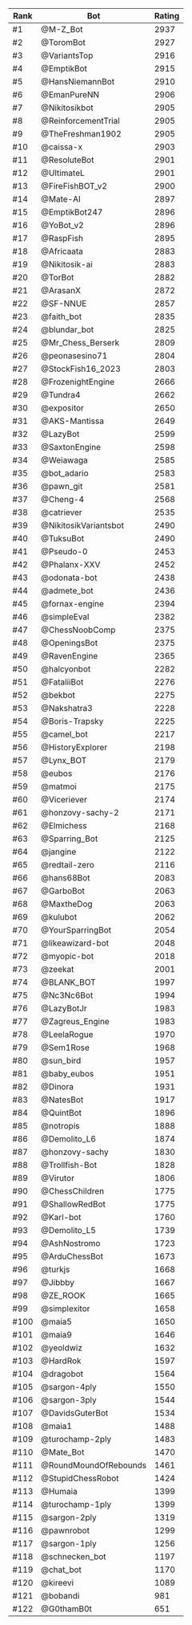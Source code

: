 Rank|Bot|Rating
---|---|---
#1|@M-Z_Bot|2937
#2|@ToromBot|2927
#3|@VariantsTop|2916
#4|@EmptikBot|2915
#5|@HansNiemannBot|2910
#6|@EmanPureNN|2906
#7|@Nikitosikbot|2905
#8|@ReinforcementTrial|2905
#9|@TheFreshman1902|2905
#10|@caissa-x|2903
#11|@ResoluteBot|2901
#12|@UltimateL|2901
#13|@FireFishBOT_v2|2900
#14|@Mate-AI|2897
#15|@EmptikBot247|2896
#16|@YoBot_v2|2896
#17|@RaspFish|2895
#18|@Africaata|2883
#19|@Nikitosik-ai|2883
#20|@TorBot|2882
#21|@ArasanX|2872
#22|@SF-NNUE|2857
#23|@faith_bot|2835
#24|@blundar_bot|2825
#25|@Mr_Chess_Berserk|2809
#26|@peonasesino71|2804
#27|@StockFish16_2023|2803
#28|@FrozenightEngine|2666
#29|@Tundra4|2662
#30|@expositor|2650
#31|@AKS-Mantissa|2649
#32|@LazyBot|2599
#33|@SaxtonEngine|2598
#34|@Weiawaga|2585
#35|@bot_adario|2583
#36|@pawn_git|2581
#37|@Cheng-4|2568
#38|@catriever|2535
#39|@NikitosikVariantsbot|2490
#40|@TuksuBot|2490
#41|@Pseudo-0|2453
#42|@Phalanx-XXV|2452
#43|@odonata-bot|2438
#44|@admete_bot|2436
#45|@fornax-engine|2394
#46|@simpleEval|2382
#47|@ChessNoobComp|2375
#48|@OpeningsBot|2375
#49|@RavenEngine|2365
#50|@halcyonbot|2282
#51|@FataliiBot|2276
#52|@bekbot|2275
#53|@Nakshatra3|2228
#54|@Boris-Trapsky|2225
#55|@camel_bot|2217
#56|@HistoryExplorer|2198
#57|@Lynx_BOT|2179
#58|@eubos|2176
#59|@matmoi|2175
#60|@Viceriever|2174
#61|@honzovy-sachy-2|2171
#62|@Elmichess|2168
#63|@Sparring_Bot|2125
#64|@jangine|2122
#65|@redtail-zero|2116
#66|@hans68Bot|2083
#67|@GarboBot|2063
#68|@MaxtheDog|2063
#69|@kulubot|2062
#70|@YourSparringBot|2054
#71|@likeawizard-bot|2048
#72|@myopic-bot|2018
#73|@zeekat|2001
#74|@BLANK_BOT|1997
#75|@Nc3Nc6Bot|1994
#76|@LazyBotJr|1983
#77|@Zagreus_Engine|1983
#78|@LeelaRogue|1970
#79|@Sem1Rose|1968
#80|@sun_bird|1957
#81|@baby_eubos|1951
#82|@Dinora|1931
#83|@NatesBot|1917
#84|@QuintBot|1896
#85|@notropis|1888
#86|@Demolito_L6|1874
#87|@honzovy-sachy|1830
#88|@Trollfish-Bot|1828
#89|@Virutor|1806
#90|@ChessChildren|1775
#91|@ShallowRedBot|1775
#92|@Karl-bot|1760
#93|@Demolito_L5|1739
#94|@AshNostromo|1723
#95|@ArduChessBot|1673
#96|@turkjs|1668
#97|@Jibbby|1667
#98|@ZE_ROOK|1665
#99|@simplexitor|1658
#100|@maia5|1650
#101|@maia9|1646
#102|@yeoldwiz|1632
#103|@HardRok|1597
#104|@dragobot|1564
#105|@sargon-4ply|1550
#106|@sargon-3ply|1544
#107|@DavidsGuterBot|1534
#108|@maia1|1488
#109|@turochamp-2ply|1483
#110|@Mate_Bot|1470
#111|@RoundMoundOfRebounds|1461
#112|@StupidChessRobot|1424
#113|@Humaia|1399
#114|@turochamp-1ply|1399
#115|@sargon-2ply|1319
#116|@pawnrobot|1299
#117|@sargon-1ply|1256
#118|@schnecken_bot|1197
#119|@chat_bot|1170
#120|@kireevi|1089
#121|@bobandi|981
#122|@G0thamB0t|651
